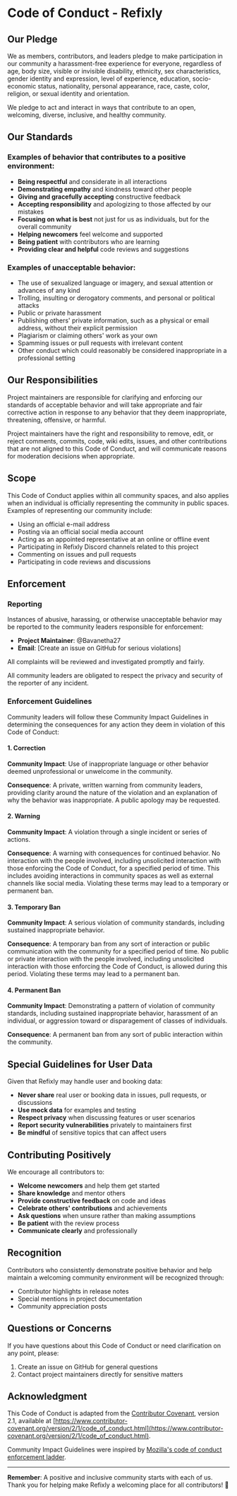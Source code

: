 # Code of Conduct - Refixly

## Our Pledge

We as members, contributors, and leaders pledge to make participation in our community a harassment-free experience for everyone, regardless of age, body size, visible or invisible disability, ethnicity, sex characteristics, gender identity and expression, level of experience, education, socio-economic status, nationality, personal appearance, race, caste, color, religion, or sexual identity and orientation.

We pledge to act and interact in ways that contribute to an open, welcoming, diverse, inclusive, and healthy community.

## Our Standards

### Examples of behavior that contributes to a positive environment:

* **Being respectful** and considerate in all interactions  
* **Demonstrating empathy** and kindness toward other people  
* **Giving and gracefully accepting** constructive feedback  
* **Accepting responsibility** and apologizing to those affected by our mistakes  
* **Focusing on what is best** not just for us as individuals, but for the overall community  
* **Helping newcomers** feel welcome and supported  
* **Being patient** with contributors who are learning  
* **Providing clear and helpful** code reviews and suggestions  

### Examples of unacceptable behavior:

* The use of sexualized language or imagery, and sexual attention or advances of any kind  
* Trolling, insulting or derogatory comments, and personal or political attacks  
* Public or private harassment  
* Publishing others' private information, such as a physical or email address, without their explicit permission  
* Plagiarism or claiming others' work as your own  
* Spamming issues or pull requests with irrelevant content  
* Other conduct which could reasonably be considered inappropriate in a professional setting  

## Our Responsibilities

Project maintainers are responsible for clarifying and enforcing our standards of acceptable behavior and will take appropriate and fair corrective action in response to any behavior that they deem inappropriate, threatening, offensive, or harmful.

Project maintainers have the right and responsibility to remove, edit, or reject comments, commits, code, wiki edits, issues, and other contributions that are not aligned to this Code of Conduct, and will communicate reasons for moderation decisions when appropriate.

## Scope

This Code of Conduct applies within all community spaces, and also applies when an individual is officially representing the community in public spaces. Examples of representing our community include:

* Using an official e-mail address  
* Posting via an official social media account  
* Acting as an appointed representative at an online or offline event  
* Participating in Refixly Discord channels related to this project  
* Commenting on issues and pull requests  
* Participating in code reviews and discussions  

## Enforcement

### Reporting

Instances of abusive, harassing, or otherwise unacceptable behavior may be reported to the community leaders responsible for enforcement:

* **Project Maintainer**: @Bavanetha27  
* **Email**: [Create an issue on GitHub for serious violations]

All complaints will be reviewed and investigated promptly and fairly.

All community leaders are obligated to respect the privacy and security of the reporter of any incident.

### Enforcement Guidelines

Community leaders will follow these Community Impact Guidelines in determining the consequences for any action they deem in violation of this Code of Conduct:

#### 1. Correction  
**Community Impact**: Use of inappropriate language or other behavior deemed unprofessional or unwelcome in the community.  

**Consequence**: A private, written warning from community leaders, providing clarity around the nature of the violation and an explanation of why the behavior was inappropriate. A public apology may be requested.  

#### 2. Warning  
**Community Impact**: A violation through a single incident or series of actions.  

**Consequence**: A warning with consequences for continued behavior. No interaction with the people involved, including unsolicited interaction with those enforcing the Code of Conduct, for a specified period of time. This includes avoiding interactions in community spaces as well as external channels like social media. Violating these terms may lead to a temporary or permanent ban.  

#### 3. Temporary Ban  
**Community Impact**: A serious violation of community standards, including sustained inappropriate behavior.  

**Consequence**: A temporary ban from any sort of interaction or public communication with the community for a specified period of time. No public or private interaction with the people involved, including unsolicited interaction with those enforcing the Code of Conduct, is allowed during this period. Violating these terms may lead to a permanent ban.  

#### 4. Permanent Ban  
**Community Impact**: Demonstrating a pattern of violation of community standards, including sustained inappropriate behavior, harassment of an individual, or aggression toward or disparagement of classes of individuals.  

**Consequence**: A permanent ban from any sort of public interaction within the community.  

## Special Guidelines for User Data

Given that Refixly may handle user and booking data:

* **Never share** real user or booking data in issues, pull requests, or discussions  
* **Use mock data** for examples and testing  
* **Respect privacy** when discussing features or user scenarios  
* **Report security vulnerabilities** privately to maintainers first  
* **Be mindful** of sensitive topics that can affect users  

## Contributing Positively

We encourage all contributors to:

* **Welcome newcomers** and help them get started  
* **Share knowledge** and mentor others  
* **Provide constructive feedback** on code and ideas  
* **Celebrate others' contributions** and achievements  
* **Ask questions** when unsure rather than making assumptions  
* **Be patient** with the review process  
* **Communicate clearly** and professionally  

## Recognition

Contributors who consistently demonstrate positive behavior and help maintain a welcoming community environment will be recognized through:

* Contributor highlights in release notes  
* Special mentions in project documentation  
* Community appreciation posts  

## Questions or Concerns

If you have questions about this Code of Conduct or need clarification on any point, please:

1. Create an issue on GitHub for general questions  
2. Contact project maintainers directly for sensitive matters  

## Acknowledgment

This Code of Conduct is adapted from the [Contributor Covenant](https://www.contributor-covenant.org), version 2.1, available at [https://www.contributor-covenant.org/version/2/1/code_of_conduct.html](https://www.contributor-covenant.org/version/2/1/code_of_conduct.html).  

Community Impact Guidelines were inspired by [Mozilla's code of conduct enforcement ladder](https://github.com/mozilla/diversity).  

---

**Remember**: A positive and inclusive community starts with each of us. Thank you for helping make Refixly a welcoming place for all contributors! 🤝

